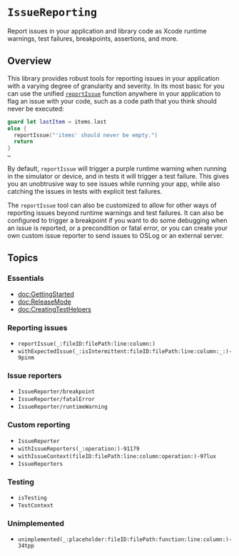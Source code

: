 # ``IssueReporting``

Report issues in your application and library code as Xcode runtime warnings, test failures, 
breakpoints, assertions, and more.

## Overview

This library provides robust tools for reporting issues in your application with a varying degree
of granularity and severity. In its most basic for you can use the unified 
[`reportIssue`](<doc:reportIssue(_:fileID:filePath:line:column:)>) function anywhere in your
application to flag an issue with your code, such as a code path that you think should never be
executed:

```swift
guard let lastItem = items.last
else {
  reportIssue("'items' should never be empty.")
  return 
}
…
```

By default, `reportIssue` will trigger a purple runtime warning when running in the simulator or
device, and in tests it will trigger a test failure. This gives you an unobtrusive way to see
issues while running your app, while also catching the issues in tests with explicit test failures.

The `reportIssue` tool can also be customized to allow for other ways of reporting issues beyond
runtime warnings and test failures. It can also be configured to trigger a breakpoint if you want to
do some debugging when an issue is reported, or a precondition or fatal error, or you can create
your own custom issue reporter to send issues to OSLog or an external server.

## Topics

### Essentials

- <doc:GettingStarted>
- <doc:ReleaseMode>
- <doc:CreatingTestHelpers>

### Reporting issues

- ``reportIssue(_:fileID:filePath:line:column:)``
- ``withExpectedIssue(_:isIntermittent:fileID:filePath:line:column:_:)-9pinm``

### Issue reporters

- ``IssueReporter/breakpoint``
- ``IssueReporter/fatalError``
- ``IssueReporter/runtimeWarning``

### Custom reporting

- ``IssueReporter``
- ``withIssueReporters(_:operation:)-91179``
- ``withIssueContext(fileID:filePath:line:column:operation:)-97lux``
- ``IssueReporters``

### Testing

- ``isTesting``
- ``TestContext``

### Unimplemented

- ``unimplemented(_:placeholder:fileID:filePath:function:line:column:)-34tpp``
